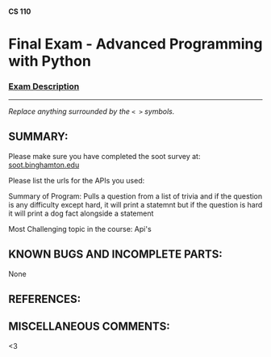 #### CS 110
# Final Exam - Advanced Programming with Python

### [Exam Description](https://docs.google.com/document/d/1FI-WV95nSTK1JMg5j5sKhxcbl46DPVPkBrxC3FMo45g/edit?usp=sharing)

***

_Replace anything surrounded by the `< >` symbols._

## SUMMARY:
Please make sure you have completed the soot survey at:
    [soot.binghamton.edu](https://soot.binghamton.edu)

Please list the urls for the APIs you used:

  Summary of Program: Pulls a question from a list of trivia and if the question is any difficulty except hard, it will print a statemnt but if the question is hard it will print a dog fact alongside a statement

Most Challenging topic in the course:
Api's

## KNOWN BUGS AND INCOMPLETE PARTS:
 None

## REFERENCES:
 

## MISCELLANEOUS COMMENTS:
 <3
